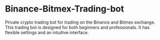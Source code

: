# Binance-Bitmex-Trading-bot
Private crypto trading bot for trading on the Binance and Bitmex exchange. 
This trading bot is designed for both beginners and professionals. 
It has flexible settings and an intuitive interface.


